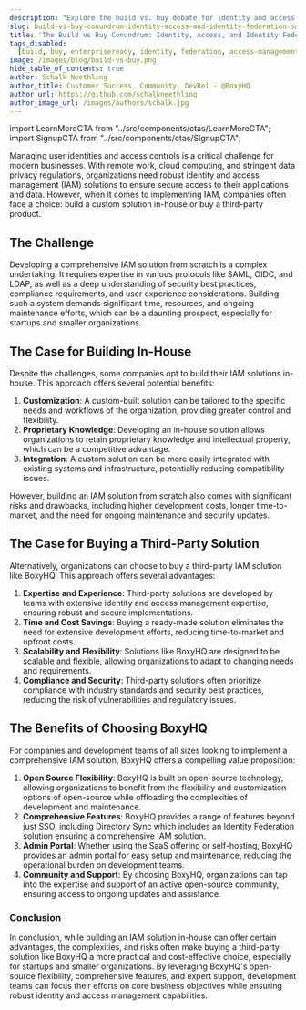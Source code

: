 ```yaml
---
description: "Explore the build vs. buy debate for identity and access management solutions. Learn the pros and cons of building in-house vs. choosing BoxyHQ's open-source platform with SSO, directory sync, and identity federation."
slug: build-vs-buy-conundrum-identity-access-and-identity-federation-solutions
title: 'The Build vs Buy Conundrum: Identity, Access, and Identity Federation Solutions'
tags_disabled:
  [build, buy, enterpriseready, identity, federation, access-management]
image: /images/blog/build-vs-buy.png
hide_table_of_contents: true
author: Schalk Neethling
author_title: Customer Success, Community, DevRel - @BoxyHQ
author_url: https://github.com/schalkneethling
author_image_url: /images/authors/schalk.jpg
---
```


import LearnMoreCTA from "../src/components/ctas/LearnMoreCTA";
import SignupCTA from "../src/components/ctas/SignupCTA";

Managing user identities and access controls is a critical challenge for modern businesses. With remote work, cloud computing, and stringent data privacy regulations, organizations need robust identity and access management (IAM) solutions to ensure secure access to their applications and data. However, when it comes to implementing IAM, companies often face a choice: build a custom solution in-house or buy a third-party product.

## The Challenge

Developing a comprehensive IAM solution from scratch is a complex undertaking. It requires expertise in various protocols like SAML, OIDC, and LDAP, as well as a deep understanding of security best practices, compliance requirements, and user experience considerations. Building such a system demands significant time, resources, and ongoing maintenance efforts, which can be a daunting prospect, especially for startups and smaller organizations.

## The Case for Building In-House

Despite the challenges, some companies opt to build their IAM solutions in-house. This approach offers several potential benefits:

1. **Customization**: A custom-built solution can be tailored to the specific needs and workflows of the organization, providing greater control and flexibility.
2. **Proprietary Knowledge**: Developing an in-house solution allows organizations to retain proprietary knowledge and intellectual property, which can be a competitive advantage.
3. **Integration**: A custom solution can be more easily integrated with existing systems and infrastructure, potentially reducing compatibility issues.

However, building an IAM solution from scratch also comes with significant risks and drawbacks, including higher development costs, longer time-to-market, and the need for ongoing maintenance and security updates.

## The Case for Buying a Third-Party Solution

Alternatively, organizations can choose to buy a third-party IAM solution like BoxyHQ. This approach offers several advantages:

1. **Expertise and Experience**: Third-party solutions are developed by teams with extensive identity and access management expertise, ensuring robust and secure implementations.
2. **Time and Cost Savings**: Buying a ready-made solution eliminates the need for extensive development efforts, reducing time-to-market and upfront costs.
3. **Scalability and Flexibility**: Solutions like BoxyHQ are designed to be scalable and flexible, allowing organizations to adapt to changing needs and requirements.
4. **Compliance and Security**: Third-party solutions often prioritize compliance with industry standards and security best practices, reducing the risk of vulnerabilities and regulatory issues.

<LearnMoreCTA label="Learn more about BoxyHQ's solutions" url="/products/overview" />

## The Benefits of Choosing BoxyHQ

For companies and development teams of all sizes looking to implement a comprehensive IAM solution, BoxyHQ offers a compelling value proposition:

1. **Open Source Flexibility**: BoxyHQ is built on open-source technology, allowing organizations to benefit from the flexibility and customization options of open-source while offloading the complexities of development and maintenance.
2. **Comprehensive Features**: BoxyHQ provides a range of features beyond just SSO, including Directory Sync which includes an Identity Federation solution ensuring a comprehensive IAM solution.
3. **Admin Portal**: Whether using the SaaS offering or self-hosting, BoxyHQ provides an admin portal for easy setup and maintenance, reducing the operational burden on development teams.
4. **Community and Support**: By choosing BoxyHQ, organizations can tap into the expertise and support of an active open-source community, ensuring access to ongoing updates and assistance.

### Conclusion

In conclusion, while building an IAM solution in-house can offer certain advantages, the complexities, and risks often make buying a third-party solution like BoxyHQ a more practical and cost-effective choice, especially for startups and smaller organizations. By leveraging BoxyHQ's open-source flexibility, comprehensive features, and expert support, development teams can focus their efforts on core business objectives while ensuring robust identity and access management capabilities.

<SignupCTA campaign="build-v-buy" />
